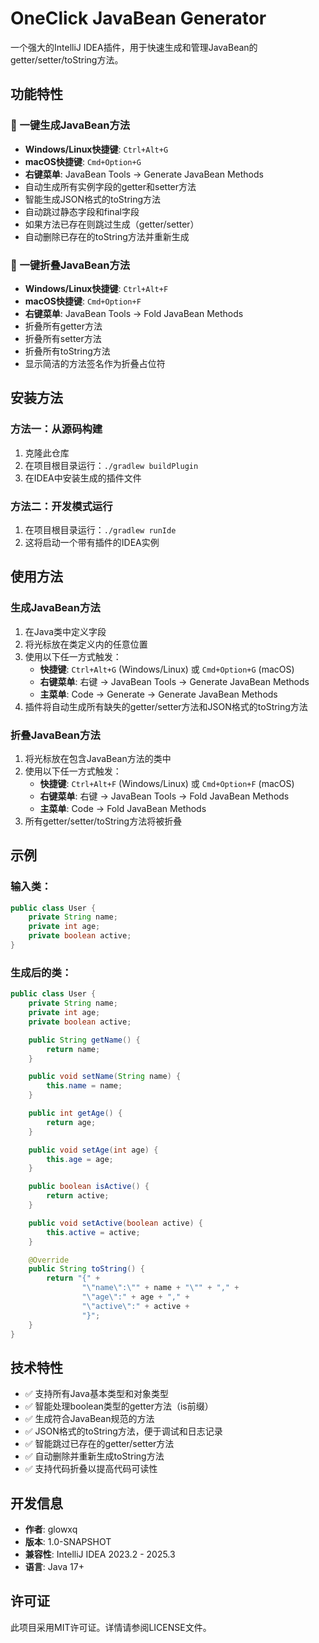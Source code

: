 # OneClick JavaBean Generator

一个强大的IntelliJ IDEA插件，用于快速生成和管理JavaBean的getter/setter/toString方法。

## 功能特性

### 🚀 一键生成JavaBean方法
- **Windows/Linux快捷键**: `Ctrl+Alt+G`
- **macOS快捷键**: `Cmd+Option+G`
- **右键菜单**: JavaBean Tools → Generate JavaBean Methods
- 自动生成所有实例字段的getter和setter方法
- 智能生成JSON格式的toString方法
- 自动跳过静态字段和final字段
- 如果方法已存在则跳过生成（getter/setter）
- 自动删除已存在的toString方法并重新生成

### 📁 一键折叠JavaBean方法
- **Windows/Linux快捷键**: `Ctrl+Alt+F`
- **macOS快捷键**: `Cmd+Option+F`
- **右键菜单**: JavaBean Tools → Fold JavaBean Methods
- 折叠所有getter方法
- 折叠所有setter方法
- 折叠所有toString方法
- 显示简洁的方法签名作为折叠占位符

## 安装方法

### 方法一：从源码构建
1. 克隆此仓库
2. 在项目根目录运行：`./gradlew buildPlugin`
3. 在IDEA中安装生成的插件文件

### 方法二：开发模式运行
1. 在项目根目录运行：`./gradlew runIde`
2. 这将启动一个带有插件的IDEA实例

## 使用方法

### 生成JavaBean方法
1. 在Java类中定义字段
2. 将光标放在类定义内的任意位置
3. 使用以下任一方式触发：
   - **快捷键**: `Ctrl+Alt+G` (Windows/Linux) 或 `Cmd+Option+G` (macOS)
   - **右键菜单**: 右键 → JavaBean Tools → Generate JavaBean Methods
   - **主菜单**: Code → Generate → Generate JavaBean Methods
4. 插件将自动生成所有缺失的getter/setter方法和JSON格式的toString方法

### 折叠JavaBean方法
1. 将光标放在包含JavaBean方法的类中
2. 使用以下任一方式触发：
   - **快捷键**: `Ctrl+Alt+F` (Windows/Linux) 或 `Cmd+Option+F` (macOS)
   - **右键菜单**: 右键 → JavaBean Tools → Fold JavaBean Methods
   - **主菜单**: Code → Fold JavaBean Methods
3. 所有getter/setter/toString方法将被折叠

## 示例

### 输入类：
```java
public class User {
    private String name;
    private int age;
    private boolean active;
}
```

### 生成后的类：
```java
public class User {
    private String name;
    private int age;
    private boolean active;

    public String getName() {
        return name;
    }

    public void setName(String name) {
        this.name = name;
    }

    public int getAge() {
        return age;
    }

    public void setAge(int age) {
        this.age = age;
    }

    public boolean isActive() {
        return active;
    }

    public void setActive(boolean active) {
        this.active = active;
    }

    @Override
    public String toString() {
        return "{" +
                "\"name\":\"" + name + "\"" + "," +
                "\"age\":" + age + "," +
                "\"active\":" + active +
                "}";
    }
}
```

## 技术特性

- ✅ 支持所有Java基本类型和对象类型
- ✅ 智能处理boolean类型的getter方法（is前缀）
- ✅ 生成符合JavaBean规范的方法
- ✅ JSON格式的toString方法，便于调试和日志记录
- ✅ 智能跳过已存在的getter/setter方法
- ✅ 自动删除并重新生成toString方法
- ✅ 支持代码折叠以提高代码可读性

## 开发信息

- **作者**: glowxq
- **版本**: 1.0-SNAPSHOT
- **兼容性**: IntelliJ IDEA 2023.2 - 2025.3
- **语言**: Java 17+

## 许可证

此项目采用MIT许可证。详情请参阅LICENSE文件。
